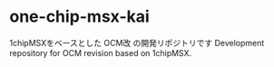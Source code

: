 # one-chip-msx-kai

1chipMSXをベースとした OCM改 の開発リポジトリです
Development repository for OCM revision based on 1chipMSX.

